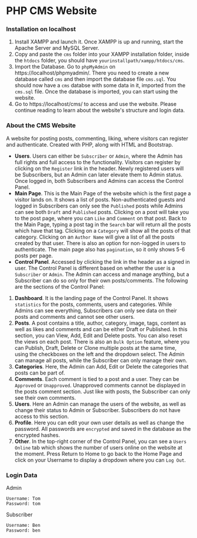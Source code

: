 # PHP CMS Website

### Installation on localhost
1. Install XAMPP and launch it. Once XAMPP is up and running, start the Apache Server and MySQL Server.
2. Copy and paste the `cms` folder into your XAMPP installation folder, inside the `htdocs` folder, you should have `yourinstallpath/xampp/htdocs/cms`.
3. Import the Database. Go to `phpMyAdmin` on https://localhost/phpmyadmin/. There you need to create a new database called `cms` and then import the database file `cms.sql`. You should now have a `cms` databse with some data in it, imported from the `cms.sql` file. Once the database is imported, you can start using the website. 
4. Go to https://localhost/cms/ to access and use the website. Please continue reading to learn about the website's structure and login data. 

### About the CMS Website
A website for posting posts, commenting, liking, where visitors can register and authenticate. Created with PHP, along with HTML and Bootstrap.

* **Users**. Users can either be `Subscriber` or `Admin`, where the Admin has full rights and full access to the functionality. Visitors can register by clicking on the `Register` link in the header. Newly registered users will be Subscribers, but an Admin can later elevate them to Admin status. Once logged in, both Subscribers and Admins can access the Control Panel.
* **Main Page**. This is the Main Page of the website which is the first page a visitor lands on. It shows a list of posts. Non-authenticated guests and logged in Subscribers can only see the `Published` posts while Admins can see both `Draft` and `Published` posts. Clicking on a post will take you to the post page, where you can `Like` and `Comment` on that post. Back to the Main Page, typing a post tag in the `Search` bar will return all the posts which have that tag. Clicking on a `Category` will show all the posts of that category. Clicking on an `Author Name` will give a list of all the posts created by that user. There is also an option for non-logged in users to authenticate. The main page also has `pagination`, so it only shows 5-6 posts per page.
* **Control Panel**. Accessed by clicking the link in the header as a signed in user. The Control Panel is different based on whether the user is a `Subscriber` or `Admin`. The Admin can access and manage anything, but a Subscriber can do so only for their own posts/comments. The following are the sections of the Control Panel:
1. **Dashboard**. It is the landing page of the Control Panel. It shows `statistics` for the posts, comments, users and categories. While Admins can see everything, Subscribers can only see data on their posts and comments and cannot see other users.
2. **Posts**. A post contains a title, author, category, image, tags, content as well as likes and comments and can be either Draft or Published. In this section, you can View, Add, Edit and Delete posts. You can also reset the views on each post. There is also an `Bulk Option` feature, where you can Publish, Draft, Delete or Clone multiple posts at the same time, using the checkboxes on the left and the dropdown select. The Admin can manage all posts, while the Subscriber can only manage their own. 
3. **Categories**. Here, the Admin can Add, Edit or Delete the categories that posts can be part of.
4. **Comments**. Each comment is tied to a post and a user. They can be `Approved` or `Unapproved`. Unapproved comments cannot be displayed in the posts comment section. Just like with posts, the Subscriber can only see their own comments.
5. **Users**. Here an Admin can manage the users of the website, as well as change their status to Admin or Subscriber. Subscribers do not have access to this section.
6. **Profile**. Here you can edit your own user details as well as change the password. All passwords are `encrypted` and saved in the database as the encrypted hashes.
7. **Other**. In the top-right corner of the Control Panel, you can see a `Users Online` tab which shows the number of users online on the website at the moment. Press Return to Home to go back to the Home Page and click on your Username to display a dropdown where you can `Log Out`.

### Login Data
Admin
```
Username: Tom
Password: tom
```
Subscriber
```
Username: Ben
Password: ben
```

